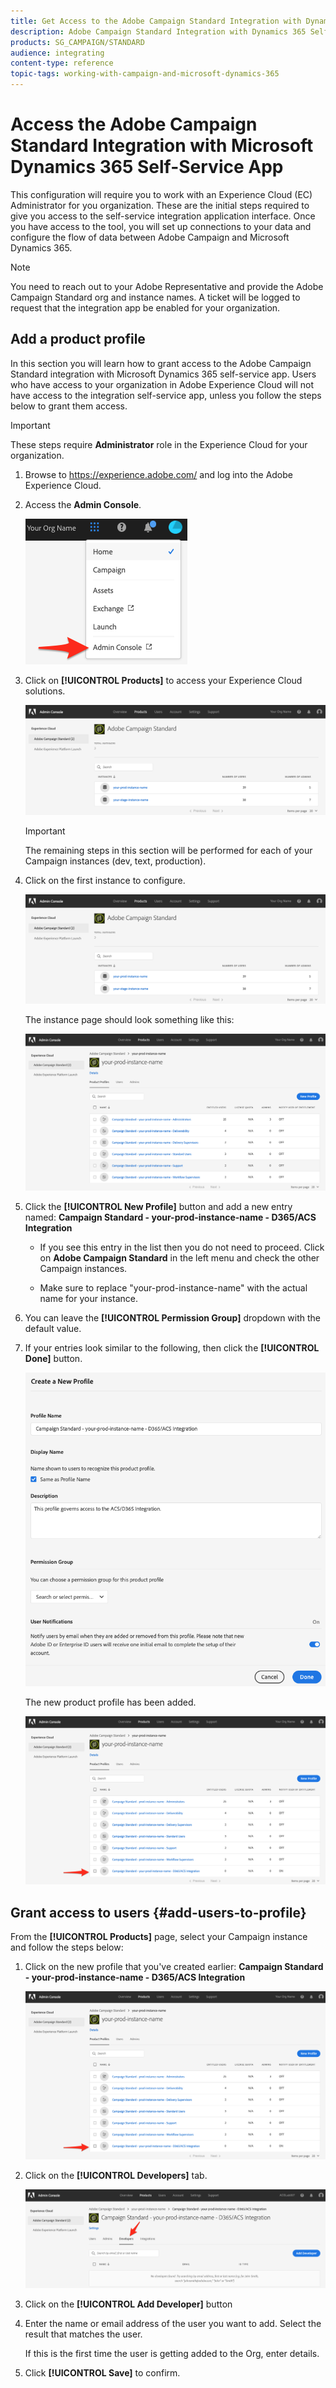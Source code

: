```yaml
---
title: Get Access to the Adobe Campaign Standard Integration with Dynamics 365 Self-Service App
description: Adobe Campaign Standard Integration with Dynamics 365 Self-Service App
products: SG_CAMPAIGN/STANDARD
audience: integrating
content-type: reference
topic-tags: working-with-campaign-and-microsoft-dynamics-365
---
```


# Access the Adobe Campaign Standard Integration with Microsoft Dynamics 365 Self-Service App

This configuration will require you to work with an Experience Cloud (EC) Administrator for you organization. These are the initial steps required to give you access to the self-service integration application interface. Once you have access to the tool, you will set up connections to your data and configure the flow of data between Adobe Campaign and Microsoft Dynamics 365.

>[!NOTE]
>
>You need to reach out to your Adobe Representative and provide the Adobe Campaign Standard org and instance names. A ticket will be logged to request that the integration app be enabled for your organization.

## Add a product profile

In this section you will learn how to grant access to the Adobe Campaign Standard integration with Microsoft Dynamics 365 self-service app. Users who have access to your organization in Adobe Experience Cloud will not have access to the integration self-service app, unless you follow the steps below to grant them access.

>[!IMPORTANT]
>
> These steps require **Administrator** role in the Experience Cloud for your organization.
>

1. Browse to https://experience.adobe.com/ and log into the Adobe Experience Cloud.
1. Access the **Admin Console**.

   ![](assets/d365-to-acs-access-3.png)

1. Click on **[!UICONTROL Products]** to access your Experience Cloud solutions.

   ![](assets/d365-to-acs-access-6.png)


   >[!IMPORTANT]
   >
   >The remaining steps in this section will be performed for each of your Campaign instances (dev, text, production).
   >

1. Click on the first instance to configure.

    ![](assets/d365-to-acs-access-6.png)

   The instance page should look something like this:

   ![](assets/d365-to-acs-access-8.png)

1. Click the **[!UICONTROL New Profile]** button and add a new entry named: **Campaign Standard - your-prod-instance-name - D365/ACS Integration**

   * If you see this entry in the list then you do not need to proceed. Click on **Adobe Campaign Standard** in the left menu and check the other Campaign instances.

   * Make sure to replace "your-prod-instance-name" with the actual name for your instance.

1. You can leave the **[!UICONTROL Permission Group]** dropdown with the default value.

1. If your entries look similar to the following, then click the **[!UICONTROL Done]** button.

   ![](assets/d365-to-acs-access-14.png)

   The new product profile has been added.

   ![](assets/d365-to-acs-access-15.png)

## Grant access to users {#add-users-to-profile}

From the **[!UICONTROL Products]**  page, select your Campaign instance and follow the steps below:

1. Click on the new profile that you've created earlier:  **Campaign Standard - your-prod-instance-name - D365/ACS Integration**

   ![](assets/d365-to-acs-access-15.png)

1. Click on the **[!UICONTROL Developers]** tab.

   ![](assets/d365-to-acs-access-18.png)

1. Click on the **[!UICONTROL Add Developer]** button

1. Enter the name or email address of the user you want to add.  Select the result that matches the user.
   
   If this is the first time the user is getting added to the Org, enter details.

1. Click **[!UICONTROL Save]** to confirm.
